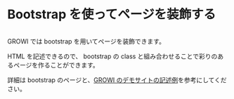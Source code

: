 # Bootstrap を使ってページを装飾する

<img :src="$withBase('/assets/images/bootstrap.png')" alt="">

GROWI では bootstrap を用いてページを装飾できます。

HTML を記述できるので、 bootstrap の class と組み合わせることで彩りのあるページを作ることができます。

詳細は bootstrap のページと、[GROWI のデモサイトの記述例](https://demo.growi.org/Sandbox/Bootstrap3#edit)を参考にしてください。
